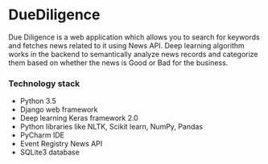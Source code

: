 # DueDiligence
Due Diligence is a web application which allows you to search for keywords and fetches news related to it using News API. Deep learning algorithm works in the backend to semantically analyze news records and categorize them based on whether the news is Good or Bad for the business.

### Technology stack
* Python 3.5
* Django web framework
* Deep learning Keras framework 2.0
* Python libraries like NLTK, Scikit learn, NumPy, Pandas
* PyCharm IDE
* Event Registry News API
* SQLite3 database
